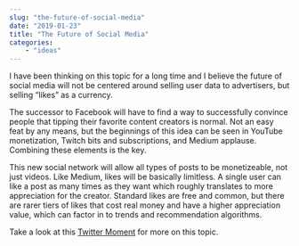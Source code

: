 ```yaml
---
slug: "the-future-of-social-media"
date: "2019-01-23"
title: "The Future of Social Media"
categories:
	- "ideas"
---
```

I have been thinking on this topic for a long time and I believe the future of social media will not be centered around selling user data to advertisers, but selling “likes” as a currency.

The successor to Facebook will have to find a way to successfully convince people that tipping their favorite content creators is normal. Not an easy feat by any means, but the beginnings of this idea can be seen in YouTube monetization, Twitch bits and subscriptions, and Medium applause. Combining these elements is the key.

This new social network will allow all types of posts to be monetizeable, not just videos. Like Medium, likes will be basically limitless. A single user can like a post as many times as they want which roughly translates to more appreciation for the creator. Standard likes are free and common, but there are rarer tiers of likes that cost real money and have a higher appreciation value, which can factor in to trends and recommendation algorithms.

Take a look at this [Twitter Moment](https://twitter.com/i/moments/1056893922419580931) for more on this topic.